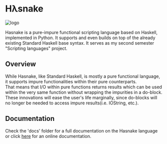 # Hλsnake
![logo](https://repository-images.githubusercontent.com/349798787/da66a280-89d9-11eb-8e54-3f066a9d5d28)

Hasnake is a pure-impure functional scripting language based on Haskell, implemented in Python. It supports and even builds on top of the already existing Standard Haskell base syntax. It serves as my second semester "Scripting languages" project.
## Overview
While Hasnake, like Standard Haskell, is mostly a pure functional language, it supports impure functionalities within their pure counterparts.<br>
That means that I/O within pure functions returns results which can be used within the very same function without wrapping the impurities in a do-block. These innovations will ease the user's life marginally, since do-blocks will no longer be needed to access impure results(i.e. IOString, etc.).
## Documentation
Check the 'docs' folder for a full documentation on the Hasnake language or click [here](https://anomalouss247.gitbook.io/hasnake/) for an online documentation.<br>
